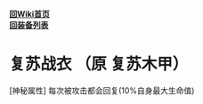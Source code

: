 [**回Wiki首页**](../README.md)   
[**回装备列表**](../README.md)   
# 复苏战衣 （原 复苏木甲）

\[神秘属性] 每次被攻击都会回复(10%自身最大生命值)
